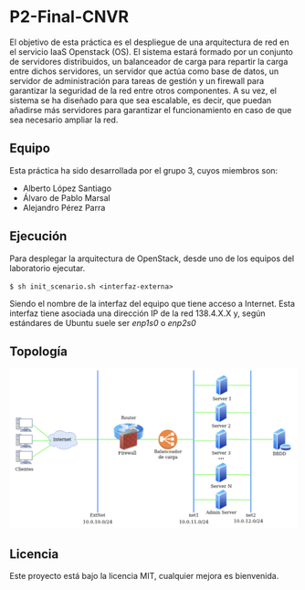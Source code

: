 # P2-Final-CNVR

El objetivo de esta práctica es el despliegue de una arquitectura de red en el servicio IaaS Openstack (OS). El sistema estará formado por un conjunto de servidores distribuidos, un balanceador de carga para repartir la carga entre dichos servidores, un servidor que actúa como base de datos, un servidor de administración para tareas de gestión y un firewall para garantizar la seguridad de la red entre otros componentes. A su vez, el sistema se ha diseñado para que sea escalable, es decir, que puedan añadirse más servidores para garantizar el funcionamiento en caso de que sea necesario ampliar la red.

## Equipo

Esta práctica ha sido desarrollada por el grupo 3, cuyos miembros son:
- Alberto López Santiago
- Álvaro de Pablo Marsal
- Alejandro Pérez Parra

## Ejecución

Para desplegar la arquitectura de OpenStack, desde uno de los equipos del laboratorio ejecutar.

`$ sh init_scenario.sh <interfaz-externa>`

Siendo <interfaz-externa> el nombre de la interfaz del equipo que tiene acceso a Internet. Esta interfaz tiene asociada una dirección IP de la red 138.4.X.X y, según estándares de Ubuntu suele ser *enp1s0* o *enp2s0*

## Topología

![Topología de red](/img/topology.png)

## Licencia

Este proyecto está bajo la licencia MIT, cualquier mejora es bienvenida.
